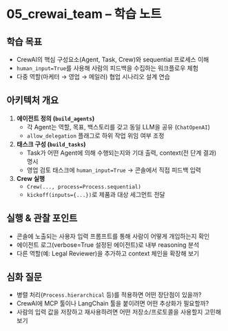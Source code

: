 # 05_crewai_team – 학습 노트

## 학습 목표
- CrewAI의 핵심 구성요소(Agent, Task, Crew)와 sequential 프로세스 이해
- `human_input=True`를 사용해 사람의 피드백을 수집하는 워크플로우 체험
- 다중 역할(마케터 → 영업 → 메일러) 협업 시나리오 설계 연습

## 아키텍처 개요
1. **에이전트 정의 (`build_agents`)**
   - 각 Agent는 역할, 목표, 백스토리를 갖고 동일 LLM을 공유 (`ChatOpenAI`)
   - `allow_delegation` 플래그로 하위 작업 위임 여부 조정
2. **태스크 구성 (`build_tasks`)**
   - Task가 어떤 Agent에 의해 수행되는지와 기대 출력, context(전 단계 결과) 명시
   - 영업 검토 태스크에 `human_input=True` → 콘솔에서 직접 피드백 입력
3. **Crew 실행**
   - `Crew(..., process=Process.sequential)`
   - `kickoff(inputs={...})`로 제품과 대상 세그먼트 전달

## 실행 & 관찰 포인트
- 콘솔에 노출되는 사용자 입력 프롬프트를 통해 사람이 어떻게 개입하는지 확인
- 에이전트 로그(verbose=True 설정된 에이전트)로 내부 reasoning 분석
- 다른 역할(예: Legal Reviewer)을 추가하고 context 체인을 확장해 보기

## 심화 질문
- 병렬 처리(`Process.hierarchical` 등)를 적용하면 어떤 장단점이 있을까?
- CrewAI에 MCP 툴이나 LangChain 툴을 붙이려면 어떤 추상화가 필요할까?
- 사람의 입력 값을 저장하고 재사용하려면 어떤 저장소/프로토콜을 사용할지 고민해보기
